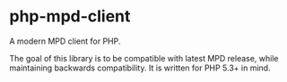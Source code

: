 # php-mpd-client

A modern MPD client for PHP.

The goal of this library is to be compatible with latest MPD release, while maintaining backwards compatibility. It is written for PHP 5.3+ in mind.
